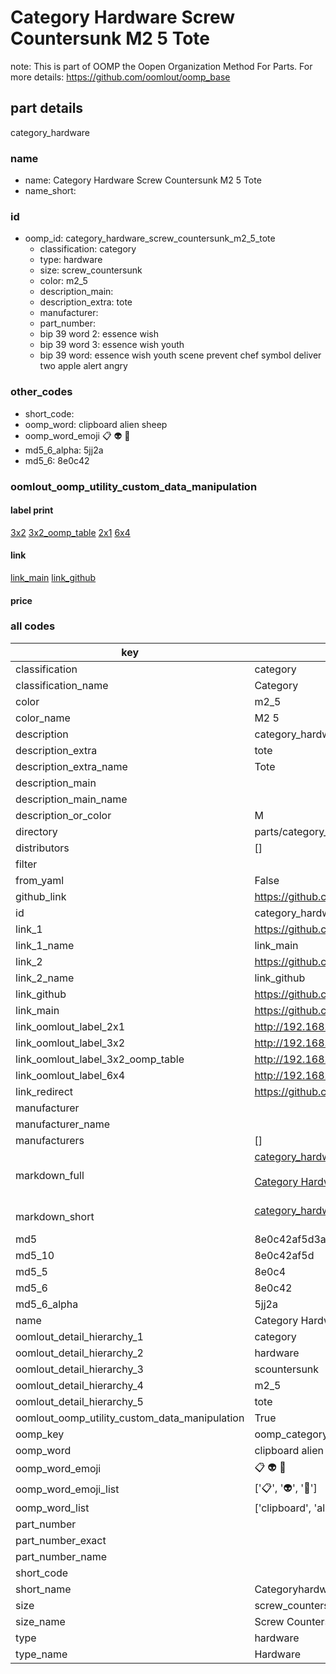 # Category Hardware Screw Countersunk M2 5 Tote  

note: This is part of OOMP the Oopen Organization Method For Parts. For more details: https://github.com/oomlout/oomp_base

##  part details
  



category_hardware



### name
* name: Category Hardware Screw Countersunk M2 5 Tote
* name_short: 
### id
* oomp_id: category_hardware_screw_countersunk_m2_5_tote
  * classification: category
  * type: hardware
  * size: screw_countersunk
  * color: m2_5
  * description_main: 
  * description_extra: tote
  * manufacturer: 
  * part_number: 
  * bip 39 word 2: essence wish
  * bip 39 word 3: essence wish youth
  * bip 39 word: essence wish youth scene prevent chef symbol deliver two apple alert angry

### other_codes
* short_code: 
* oomp_word: clipboard alien sheep
* oomp_word_emoji :clipboard: :alien: :sheep:
* md5_6_alpha: 5jj2a
* md5_6: 8e0c42






### oomlout_oomp_utility_custom_data_manipulation
#### label print
[3x2](http://192.168.1.245:1112/?label=oomp%205jj2a)
[3x2_oomp_table](http://192.168.1.108:1112/?label=oomp%205jj2a)
[2x1](http://192.168.1.242:1112/?label=oomp%205jj2a)
[6x4](http://192.168.1.55:1112/?label=oomp%205jj2a)    

#### link

[link_main](https://github.com/oomlout/oomlout_oomp_version_1_messy/tree/main/parts/category_hardware_screw_countersunk_m2_5_tote) [link_github](https://github.com/oomlout/oomlout_oomp_version_1_messy/tree/main/parts/category_hardware_screw_countersunk_m2_5_tote)                             

#### price







### all codes 
| key | value |  
| --- | --- |  
| classification | category |  
| classification_name | Category |  
| color | m2_5 |  
| color_name | M2 5 |  
| description | category_hardware |  
| description_extra | tote |  
| description_extra_name | Tote |  
| description_main |  |  
| description_main_name |  |  
| description_or_color | M  |  
| directory | parts/category_hardware_screw_countersunk_m2_5_tote |  
| distributors | [] |  
| filter |  |  
| from_yaml | False |  
| github_link | https://github.com/oomlout/oomlout_oomp_part_src/tree/main/parts/category_hardware_screw_countersunk_m2_5_tote |  
| id | category_hardware_screw_countersunk_m2_5_tote |  
| link_1 | https://github.com/oomlout/oomlout_oomp_version_1_messy/tree/main/parts/category_hardware_screw_countersunk_m2_5_tote |  
| link_1_name | link_main |  
| link_2 | https://github.com/oomlout/oomlout_oomp_version_1_messy/tree/main/parts/category_hardware_screw_countersunk_m2_5_tote |  
| link_2_name | link_github |  
| link_github | https://github.com/oomlout/oomlout_oomp_version_1_messy/tree/main/parts/category_hardware_screw_countersunk_m2_5_tote |  
| link_main | https://github.com/oomlout/oomlout_oomp_version_1_messy/tree/main/parts/category_hardware_screw_countersunk_m2_5_tote |  
| link_oomlout_label_2x1 | http://192.168.1.242:1112/?label=oomp%205jj2a |  
| link_oomlout_label_3x2 | http://192.168.1.245:1112/?label=oomp%205jj2a |  
| link_oomlout_label_3x2_oomp_table | http://192.168.1.108:1112/?label=oomp%205jj2a |  
| link_oomlout_label_6x4 | http://192.168.1.55:1112/?label=oomp%205jj2a |  
| link_redirect | https://github.com/oomlout/oomlout_oomp_version_1_messy/tree/main/parts/category_hardware_screw_countersunk_m2_5_tote |  
| manufacturer |  |  
| manufacturer_name |  |  
| manufacturers | [] |  
| markdown_full | [category_hardware_screw_countersunk_m2_5_tote](none)<br>[](none)<br>[Category Hardware Screw Countersunk M2 5 Tote](none)<br><br> |  
| markdown_short | [category_hardware_screw_countersunk_m2_5_tote](none)<br><br> |  
| md5 | 8e0c42af5d3a1b8c9d552c09feff226a |  
| md5_10 | 8e0c42af5d |  
| md5_5 | 8e0c4 |  
| md5_6 | 8e0c42 |  
| md5_6_alpha | 5jj2a |  
| name | Category Hardware Screw Countersunk M2 5 Tote |  
| oomlout_detail_hierarchy_1 | category |  
| oomlout_detail_hierarchy_2 | hardware |  
| oomlout_detail_hierarchy_3 | scountersunk |  
| oomlout_detail_hierarchy_4 | m2_5 |  
| oomlout_detail_hierarchy_5 | tote |  
| oomlout_oomp_utility_custom_data_manipulation | True |  
| oomp_key | oomp_category_hardware_screw_countersunk_m2_5_tote |  
| oomp_word | clipboard alien sheep |  
| oomp_word_emoji | :clipboard: :alien: :sheep: |  
| oomp_word_emoji_list | [':clipboard:', ':alien:', ':sheep:'] |  
| oomp_word_list | ['clipboard', 'alien', 'sheep'] |  
| part_number |  |  
| part_number_exact |  |  
| part_number_name |  |  
| short_code |  |  
| short_name | Categoryhardware |  
| size | screw_countersunk |  
| size_name | Screw Countersunk |  
| type | hardware |  
| type_name | Hardware |  
